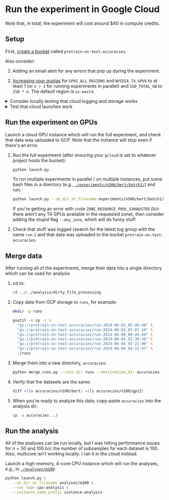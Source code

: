# Run the experiment in Google Cloud

Note that, in total, the experiment will cost around $40 in compute credits.


## Setup

First, [create a bucket](https://cloud.google.com/storage/docs/creating-buckets) called
`pretrain-on-test-accuracies`.

Also consider:

1. Adding an email alert for any errors that pop up during the experiment.

2. [Increasing your quotas](https://console.cloud.google.com/iam-admin/quotas) for
   `GPUS_ALL_REGIONS` and `NVIDIA_T4_GPUS` to at least 1 (or `n > 1` for running
   experiments in parallel) and `SSD_TOTAL_GB` to `250 * n`. The default region is
   `us-west4`.


<details>
<summary>Consider locally testing that cloud logging and storage works</summary>

Run a mini experiment on your computer and check that data was uploaded to GCP.

1. Install the `gcp` requirements (at the repo root):

   ```bash
   python -m pip install ".[gcp]"
   ```

2. From the repo root, run the mini CPU test (after ensuring your `gcloud` is set to
   whatever project hosts the bucket):

   ```bash
   PRETRAIN_ON_TEST_CLOUD_PROVIDER="gcp" \
   PRETRAIN_ON_TEST_BUCKET_NAME="pretrain-on-test-accuracies" \
   ./experiment_mini.sh
   ```

3. Check that stuff was logged (search for the latest log group with the name `run-`)
   and that data was uploaded to the bucket `pretrain-on-test-accuracies`.

</details>

<details>
<summary>Test that cloud launches work</summary>

Launch a cloud instance which will run a mini experiment, and check that data was
uploaded to GCP. Note that the instance will stop even if there's an error.

1. Run the mini CPU test (after ensuring your `gcloud` is set to whatever project hosts
   the bucket):

   ```bash
   python launch.py --run_type cpu-test
   ```

2. Check that stuff was logged (search for the latest log group with the name `run-`)
   and that data was uploaded to the bucket `pretrain-on-test-accuracies`.

3. Consider deleting these logs:

   ```bash
   python delete_old_test_logs.py
   ```

</details>

## Run the experiment on GPUs

Launch a cloud GPU instance which will run the full experiment, and check that data was
uploaded to GCP. Note that the instance will stop even if there's an error.

1. Run the full experiment (after ensuring your `gcloud` is set to whatever project
   hosts the bucket):

   ```bash
   python launch.py
   ```

   To run multiple experiments in parallel / on multiple instances, put some bash files
   in a directory (e.g.,
   [`./experiments/n500/bert/batch1/`](./experiments/n500/bert/batch1/)) and run:

   ```bash
   python launch.py --sh_dir_or_filename experiments/n500/bert/batch1/
   ```

   If you're getting an error with code `ZONE_RESOURCE_POOL_EXHAUSTED` (b/c there aren't
   any T4 GPUs available in the requested zone), then consider adding the stupid flag
   `--any_zone`, which will do funny stuff.

2. Check that stuff was logged (search for the latest log group with the name `run-`)
   and that data was uploaded to the bucket `pretrain-on-test-accuracies`.


## Merge data

After running all of the experiments, merge their data into a single directory which can
be used for analysis. 

1. cd to:

   ```bash
   cd ../../analysis/dirty_file_processing
   ```

2. Copy data from GCP storage to `runs`, for example:

   ```bash
   mkdir -p runs
   ```

   ```bash
   gsutil -m cp -r \
     "gs://pretrain-on-test-accuracies/run-2024-06-03_05-48-48" \
     "gs://pretrain-on-test-accuracies/run-2024-06-03_07-07-16" \
     "gs://pretrain-on-test-accuracies/run-2024-06-04_00-44-44" \
     "gs://pretrain-on-test-accuracies/run-2024-06-04_02-30-36" \
     "gs://pretrain-on-test-accuracies/run-2024-06-04_03-21-06" \
     "gs://pretrain-on-test-accuracies/run-2024-06-04_04-22-47" \
     ./runs
   ```

3. Merge them into a new directory, `accuracies`:

   ```bash
   python merge_runs.py --runs_dir runs --destination_dir accuracies
   ```

4. Verify that the datasets are the same:

   ```bash
   diff <(ls accuracies/n100/bert) <(ls accuracies/n100/gpt2)
   ```

5. When you're ready to analyze this data, copy-paste `accuracies` into the analysis
   dir:

   ```bash
   cp -a accuracies ../
   ```


## Run the analysis

All of the analyses can be run locally, but I was hitting performance issues for $n =
50$ and $100$ b/c the number of subsamples for each dataset is $100$. Also, multicore
isn't working locally. I ran it in the cloud instead.

Launch a high-memory, 4-core CPU instance which will run the analyses, e.g., in
[`./analyses/m100`](./analyses/m100):

```bash
python launch.py \
   --sh_dir_or_filename analyses/m100 \
   --run_type cpu-analysis \
   --instance_name_prefix instance-analysis
```
